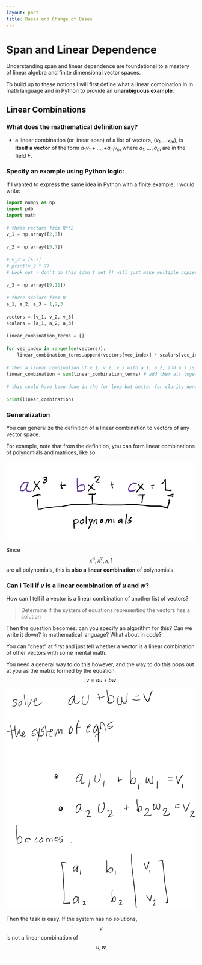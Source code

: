 ```yaml
---
layout: post 
title: Bases and Change of Bases
---
```


# Span and Linear Dependence

Understanding span and linear dependence are foundational to a mastery of linear algebra and finite dimensional vector spaces. 

To build up to these notions I will first define what a linear combination in in math language and in Python to provide an **unambiguous example**. 

## Linear Combinations

### What does the mathematical definition say?

- a linear combination  (or linear span) of a list of vectors, $(v_1, \dots v_m)$, is **itself a vector** of the form $a_1v_1 + \dots, + a_mv_m$ where $a_1, \dots, a_m$ are in the field $F$.

### Specify an example using Python logic:

If I wanted to express the same idea in Python with a finite example, I would write: 

```python
import numpy as np 
import pdb
import math

# three vectors from R**2
v_1 = np.array([2,3])

v_2 = np.array([5,7])

# v_2 = [5,7]
# print(v_2 * 7)
# Look out - don't do this (don't set )! will just make multiple copies of your list. 

v_3 = np.array([9,11])

# three scalars from R
a_1, a_2, a_3 = 1,2,3

vectors = [v_1, v_2, v_3]
scalars = [a_1, a_2, a_3]

linear_combination_terms = []

for vec_index in range(len(vectors)):
    linear_combination_terms.append(vectors[vec_index] * scalars[vec_index]) # compute terms in order

# then a linear combination of v_1, v_2, v_3 with a_1, a_2, and a_3 is:
linear_combination = sum(linear_combination_terms) # add them all together

# this could have been done in the for loop but better for clarity done here 

print(linear_combination)
```

### Generalization 

You can generalize the definition of a linear combination to vectors of any vector space. 

For example, note that from the definition, you can form linear combinations of polynomials and matrices, like so:

![](../linear-algebra/assets/images/2024-01-15-18-49-08.png)

Since $$x^3, x^2, x, 1$$
are all polynomials, this is **also a linear combination** of polynomials.  

### Can I Tell if $v$ is a linear combination of $u$ and $w$?

How can I tell if a vector is a linear combination of another list of vectors?

>Determine if the system of equations representing the vectors has a solution

Then the question becomes: can you specify an algorithm for this? Can we write it down? In mathematical language? What about in code?

You can "cheat" at first and just tell whether a vector is a linear combination of other vectors with some mental math. 

You need a general way to do this however, and the way to do this pops out at you as the matrix formed by the equation $$
v = au + bw
$$


![](../linear-algebra/assets/images/2024-01-15-18-40-55.png)

Then the task is easy. If the system has no solutions, $$v$$ is not a linear combination of $$u,w$$. 

